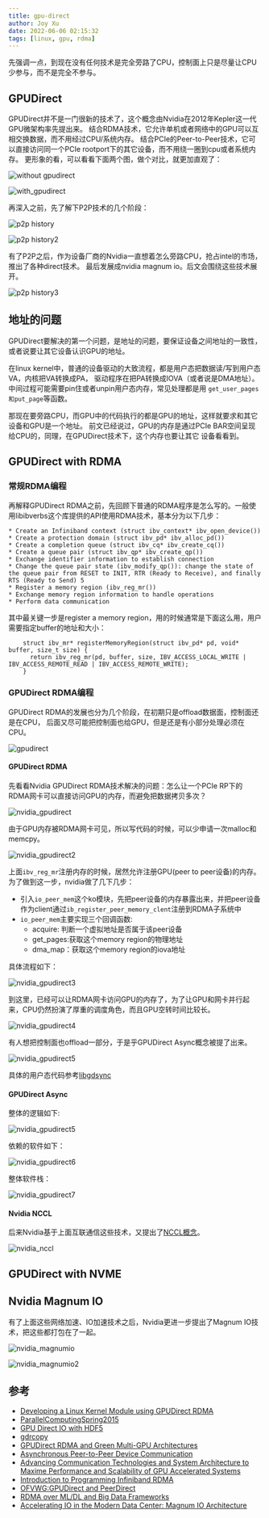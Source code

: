```yaml
---
title: gpu-direct
author: Joy Xu
date: 2022-06-06 02:15:32
tags: [linux, gpu, rdma]
---
```


先强调一点，到现在没有任何技术是完全旁路了CPU，控制面上只是尽量让CPU少参与，而不是完全不参与。

## GPUDirect

GPUDirect并不是一门很新的技术了，这个概念由Nvidia在2012年Kepler这一代GPU微架构率先提出来。
结合RDMA技术，它允许单机或者网络中的GPU可以互相交换数据，而不用经过CPU/系统内存。
结合PCIe的Peer-to-Peer技术，它可以直接访问同一个PCIe rootport下的其它设备，而不用绕一圈到cpu或者系统内存。
更形象的看，可以看看下面两个图，做个对比，就更加直观了：

![without gpudirect](/images/without_gpudirect.png)

![with_gpudirect](/images/with_gpudirect.png)

再深入之前，先了解下P2P技术的几个阶段：

![p2p history](/images/p2p_history.png)

![p2p history2](/images/p2p_history2.png)

有了P2P之后，作为设备厂商的Nvidia一直想着怎么旁路CPU，抢占intel的市场，推出了各种direct技术。
最后发展成nvidia magnum io。后文会围绕这些技术展开。

![p2p history3](/images/p2p_history3.png)

## 地址的问题

GPUDirect要解决的第一个问题，是地址的问题，要保证设备之间地址的一致性，或者说要让其它设备认识GPU的地址。

在linux kernel中，普通的设备驱动的大致流程，都是用户态把数据读/写到用户态VA，内核把VA转换成PA，
驱动程序在把PA转换成IOVA（或者说是DMA地址）。中间过程可能需要pin住或者unpin用户态内存，常见处理都是用
`get_user_pages和put_page`等函数。

那现在要旁路CPU，而GPU中的代码执行的都是GPU的地址，这样就要求和其它设备和GPU是一个地址。
前文已经说过，GPU的内存是通过PCIe BAR空间呈现给CPU的，同理，在GPUDirect技术下，这个内存也要让其它
设备看看到。

## GPUDirect with RDMA

### 常规RDMA编程

再解释GPUDirect RDMA之前，先回顾下普通的RDMA程序是怎么写的。一般使用libibverbs这个库提供的API使用RDMA技术，基本分为以下几步：

	* Create an Infiniband context (struct ibv_context* ibv_open_device())
	* Create a protection domain (struct ibv_pd* ibv_alloc_pd())
	* Create a completion queue (struct ibv_cq* ibv_create_cq())
	* Create a queue pair (struct ibv_qp* ibv_create_qp())
	* Exchange identifier information to establish connection
	* Change the queue pair state (ibv_modify_qp()): change the state of the queue pair from RESET to INIT, RTR (Ready to Receive), and finally RTS (Ready to Send) 5
	* Register a memory region (ibv_reg_mr())
	* Exchange memory region information to handle operations
	* Perform data communication

其中最关键一步是register a memory region，用的时候通常是下面这么用，用户需要指定buffer的地址和大小：

		struct ibv_mr* registerMemoryRegion(struct ibv_pd* pd, void* buffer, size_t size) {
		  return ibv_reg_mr(pd, buffer, size, IBV_ACCESS_LOCAL_WRITE | IBV_ACCESS_REMOTE_READ | IBV_ACCESS_REMOTE_WRITE);
		}

### GPUDirect RDMA编程

GPUDirect RDMA的发展也分为几个阶段，在初期只是offload数据面，控制面还是在CPU，
后面又尽可能把控制面也给GPU，但是还是有小部分处理必须在CPU。

![gpudirect](/images/gpudirect.png)


#### GPUDirect RDMA

先看看Nvidia GPUDirect RDMA技术解决的问题：怎么让一个PCIe RP下的RDMA网卡可以直接访问GPU的内存，而避免把数据拷贝多次？

![nvidia_gpudirect](/images/nvidia_gpudirect.png)

由于GPU内存被RDMA网卡可见，所以写代码的时候，可以少申请一次malloc和memcpy。

![nvidia_gpudirect2](/images/nvidia_gpudirect2.png)

上面`ibv_reg_mr`注册内存的时候，居然允许注册GPU(peer to peer设备)的内存。
为了做到这一步，nvidia做了几下几步：

* 引入`io_peer_mem`这个ko模块，先把peer设备的内存暴露出来，并把peer设备作为client通过`ib_register_peer_memory_clent`注册到RDMA子系统中
* `io_peer_mem`主要实现三个回调函数:
	* acquire: 判断一个虚拟地址是否属于该peer设备
	* get_pages:获取这个memory region的物理地址
	* dma_map：获取这个memory region的iova地址

具体流程如下：

![nvidia_gpudirect3](/images/nvidia_gpudirect3.png)

到这里，已经可以让RDMA网卡访问GPU的内存了，为了让GPU和网卡并行起来，CPU仍然扮演了厚重的调度角色，而且GPU空转时间比较长。

![nvidia_gpudirect4](/images/nvidia_gpudirect4.png)

有人想把控制面也offload一部分，于是乎GPUDirect Async概念被提了出来。

![nvidia_gpudirect5](/images/nvidia_gpudirect5.png)

具体的用户态代码参考[libgdsync](https://github.com/gpudirect/libgdsync/tree/master/src)

#### GPUDirect Async

整体的逻辑如下:

![nvidia_gpudirect5](/images/nvidia_gpudirect5.png)

依赖的软件如下：

![nvidia_gpudirect6](/images/nvidia_gpudirect6.png)

整体软件栈：

![nvidia_gpudirect7](/images/nvidia_gpudirect7.png)

#### Nvidia NCCL

后来Nvidia基于上面互联通信这些技术，又提出了[NCCL概念](https://github.com/NVIDIA/nccl)。

![nvidia_nccl](/images/nvidia_ncll.png)

## GPUDirect with NVME

## Nvidia Magnum IO

有了上面这些网络加速、IO加速技术之后，Nvidia更进一步提出了Magnum IO技术，把这些都打包在了一起。

![nvidia_magnumio](/images/nvidia_magnumio.png)

![nvidia_magnumio2](/images/nvidia_magnumio2.png)

## 参考

* [Developing a Linux Kernel Module using GPUDirect RDMA](https://docs.nvidia.com/cuda/gpudirect-rdma/)
* [ParallelComputingSpring2015](https://wrfranklin.org/wiki/ParallelComputingSpring2015/cuda/nvidia/doc/pdf/)
* [GPU Direct IO with HDF5](https://hdfgroup.org/wp-content/uploads/2020/10/GPU_Direct_IO_with_HDF5-_John_Ravi.pdf)
* [gdrcopy](https://github.com/NVIDIA/gdrcopy)
* [GPUDirect RDMA and Green Multi-GPU Architectures](https://on-demand.gputechconf.com/gtc/2013/presentations/S3266-GPUDirect-RDMA-Green-Multi-GPU-Architectures.pdf)
* [Asynchronous Peer-to-Peer Device Communication](https://network.nvidia.com/pdf/prod_software/Mellanox_PeerDirect_Asynch_peer-to-peer_device_communication.pdf)
* [Advancing Communication Technologies and System Architecture to Maxime Performance and Scalability of GPU Accelerated Systems](https://mug.mvapich.cse.ohio-state.edu/static/media/mug/presentations/17/nvidia-mug-17.pdf)
* [Introduction to Programming Infiniband RDMA](https://insujang.github.io/2020-02-09/introduction-to-programming-infiniband/)
* [OFVWG:GPUDirect and PeerDirect](https://downloads.openfabrics.org/ofv/ofv_presentation_GPU.pdf)
* [RDMA over ML/DL and Big Data Frameworks](https://www.sc-asia.org/2018/wp-content/uploads/2018/03/1_1500_Ido_Shamay.pdf)
* [Accelerating IO in the Modern Data Center: Magnum IO Architecture](https://developer.nvidia.com/blog/accelerating-io-in-the-modern-data-center-magnum-io-architecture/)
